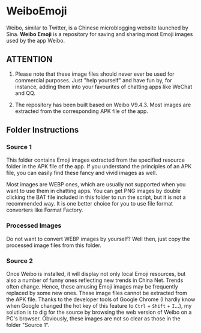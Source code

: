 # WeiboEmoji

Weibo, similar to Twitter, is a Chinese microblogging website launched by Sina. **Weibo Emoji** is a repository for saving and sharing most Emoji images used by the app Weibo.

## ATTENTION

1. Please note that these image files should never ever be used for commercial purposes. Just "help yourself" and have fun by, for instance, adding them into your favourites of chatting apps like WeChat and QQ.

2. The repository has been built based on Weibo V9.4.3. Most images are extracted from the corresponding APK file of the app.

## Folder Instructions

### Source 1

This folder contains Emoji images extracted from the specified resource folder in the APK file of the app. If you understand the principles of an APK file, you can easily find these fancy and vivid images as well.

Most images are WEBP ones, which are usually not supported when you want to use them in chatting apps. You can get PNG images by double clicking the BAT file included in this folder to run the script, but it is not a recommended way. It is one better choice for you to use file format converters like Format Factory.

### Processed Images

Do not want to convert WEBP images by yourself? Well then, just copy the processed image files from this folder.

### Source 2

Once Weibo is installed, it will display not only local Emoji resources, but also a number of funny ones reflecting new trends in China Net. Trends often change. Hence, these amusing Emoji images may be frequently replaced by some new ones. These image files cannot be extracted from the APK file. Thanks to the developer tools of Google Chrome (I hardly know when Google changed the hot key of this feature to `Ctrl` + `Shift` + `I`...), my solution is to dig for the source by browsing the web version of Weibo on a PC's browser. Obviously, these images are not so clear as those in the folder "Source 1".
